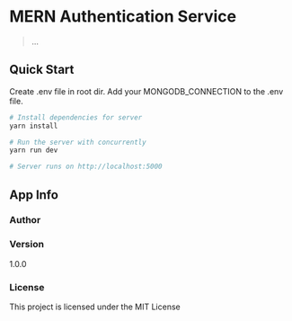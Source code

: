 # MERN Authentication Service

> ...

## Quick Start

Create .env file in root dir.
Add your MONGODB_CONNECTION to the .env file.

```bash
# Install dependencies for server
yarn install

# Run the server with concurrently
yarn run dev

# Server runs on http://localhost:5000
```

## App Info

### Author

### Version

1.0.0

### License

This project is licensed under the MIT License
